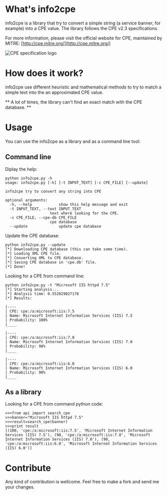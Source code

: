What's info2cpe
===============

info2cpe is a library that try to convert a simple string (a service banner, for example) into a CPE value. The library follows the CPE v2.3 specifications.

For more information, please visit the official website for CPE, maintained by MITRE: [http://cpe.mitre.org/](http://cpe.mitre.org/)

![CPE specification logo](http://cpe.mitre.org/images/cpe_logo.gif)

How does it work?
=================

info2cpe use different heuristic and mathematical methods to try to match a simple text into the an approximated CPE value.

** A lot of times, the library can't find an exact match with the CPE database. **

Usage
=====

You can use the info2cpe as a library and as a command line tool:

Command line
------------

Diplay the help:

	python info2cpe.py -h
	usage: info2cpe.py [-h] [-t INPUT_TEXT] [-c CPE_FILE] [--update]

	info2cpe try to convert any string into CPE

	optional arguments:
	  -h, --help            show this help message and exit
	  -t INPUT_TEXT, --text INPUT_TEXT
                        text where looking for the CPE.
	  -c CPE_FILE, --cpe-db CPE_FILE
                        cpe database
	  --update              update cpe database
	
Update the CPE database:

	python info2cpe.py --update
	[*] Downloading CPE database (this can take some time).
	[*] Loading XML CPE file.
	[*] Converting XML to CPE database.
	[*] Saving CPE database in 'cpe.db' file.
	[*] Done!
	
Looking for a CPE from command line:

	python info2cpe.py -t "Microsoft IIS httpd 7.5"
	[*] Starting analysis...
	[*] Analysis time: 0.552829027176
	[*] Results:
	
	|----
	| CPE: cpe:/a:microsoft:iis:7.5
	| Name: Microsoft Internet Information Services (IIS) 7.5
	| Probability: 100%
	|____
	
	|----
	| CPE: cpe:/a:microsoft:iis:7.0
	| Name: Microsoft Internet Information Services (IIS) 7.0
	| Probability: 98%
	|____
	
	|----
	| CPE: cpe:/a:microsoft:iis:6.0
	| Name: Microsoft Internet Information Services (IIS) 6.0
	| Probability: 90%
	|____


As a library
------------

Looking for a CPE from command python code:

	>>>from api import search_cpe
	>>>banner="Microsoft IIS httpd 7.5"
	>>>result=search_cpe(banner)
	>>>print result
	[(100, 'cpe:/a:microsoft:iis:7.5', 'Microsoft Internet Information Services (IIS) 7.5'), (98, 'cpe:/a:microsoft:iis:7.0', 'Microsoft Internet Information Services (IIS) 7.0'), (90, 'cpe:/a:microsoft:iis:6.0', 'Microsoft Internet Information Services (IIS) 6.0')]

Contribute
==========

Any kind of contribution is wellcome. Feel free to make a fork and send me your changes.

